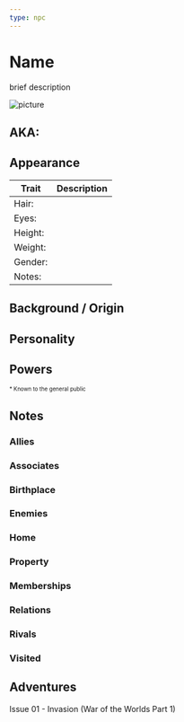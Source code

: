 ```yaml
---
type: npc
---
```

<!--
type: non-player-character
created-by:
-->

# Name

brief description

![picture](../images/image.jpg)

## AKA:

## Appearance
Trait | Description
-- | --
Hair: | 
Eyes: | 
Height: |
Weight: |
Gender: |
Notes: |

## Background / Origin

## Personality

## Powers

<sub><sup> * Known to the general public</sup></sub>

## Notes

### Allies

### Associates

### Birthplace

### Enemies

### Home

### Property

### Memberships

### Relations

### Rivals

### Visited

## Adventures
Issue 01 - Invasion (War of the Worlds Part 1)


<!-- GM Notes
[pdf](https://legends-of-the-golden-age.github.io/LotGA/pdf/sheet.pdf)
-->